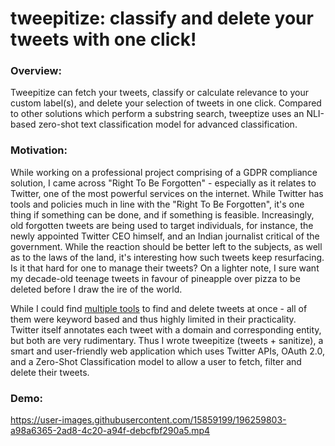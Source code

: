 # tweepitize: classify and delete your tweets with one click!

### Overview:
Tweepitize can fetch your tweets, classify or calculate relevance to your custom label(s), and delete your selection of tweets in one click. Compared to other solutions which perform a substring search, tweeptize uses an NLI-based zero-shot text classification model for advanced classification.

### Motivation:
While working on a professional project comprising of a GDPR compliance solution, I came across "Right To Be Forgotten" - especially as it relates to Twitter, one of the most powerful services on the internet. While Twitter has tools and policies much in line with the "Right To Be Forgotten", it's one thing if something can be done, and if something is feasible. Increasingly, old forgotten tweets are being used to target individuals, for instance, the newly appointed Twitter CEO himself, and an Indian journalist critical of the government. While the reaction should be better left to the subjects, as well as to the laws of the land, it's interesting how such tweets keep resurfacing. Is it that hard for one to manage their tweets? On a lighter note, I sure want my decade-old teenage tweets in favour of pineapple over pizza to be deleted before I draw the ire of the world.

While I could find [multiple tools](https://www.jeffbullas.com/twitter-tools-to-delete-tweets/) to find and delete tweets at once - all of them were keyword based and thus highly limited in their practicality. Twitter itself annotates each tweet with a domain and corresponding entity, but both are very rudimentary. Thus I wrote tweepitize (tweets + sanitize), a smart and user-friendly web application which uses Twitter APIs, OAuth 2.0, and a Zero-Shot Classification model to allow a user to fetch, filter and delete their tweets.

### Demo:
https://user-images.githubusercontent.com/15859199/196259803-a98a6365-2ad8-4c20-a94f-debcfbf290a5.mp4

